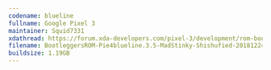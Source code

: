 ```yaml
---
codename: blueline
fullname: Google Pixel 3
maintainer: Squid7331
xdathread: https://forum.xda-developers.com/pixel-3/development/rom-bootleggersrom-3-5-shishufied-t3882432
filename: BootleggersROM-Pie4blueline.3.5-MadStinky-Shishufied-20181224.zip
buildsize: 1.19GB
---
```

